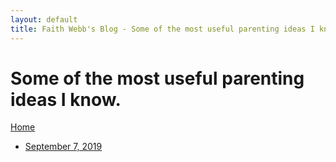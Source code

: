 ```yaml
---
layout: default
title: Faith Webb's Blog - Some of the most useful parenting ideas I know.
---
```


# Some of the most useful parenting ideas I know.

[Home](/)

* [September 7, 2019](./2019-09-04-the-most-useful-parenting-ideas-I-know.html)
